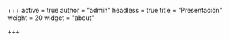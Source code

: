 +++
active = true
author = "admin"
headless = true
title = "Presentación"
weight = 20
widget = "about"

+++
